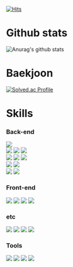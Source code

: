 



[![Hits](https://hits.seeyoufarm.com/api/count/incr/badge.svg?url=https%3A%2F%2Fgithub.com%2Fjin-sungdae%2Fhit-counter&count_bg=%2379C83D&title_bg=%23555555&icon=&icon_color=%23E7E7E7&title=hits&edge_flat=false)](https://hits.seeyoufarm.com)      


# Github stats
![Anurag's github stats](https://github-readme-stats.vercel.app/api?username=jin-sungdae)


# Baekjoon
[![Solved.ac Profile](http://mazassumnida.wtf/api/generate_badge?boj=sjin)](https://solved.ac/sjin)

# Skills

### Back-end
<img src="https://img.shields.io/badge/Java-007396?style=flat-square&logo=Java&logoColor=white"/> <br> <img src="https://img.shields.io/badge/Spring-6DB33F?style=flat-square&logo=Spring&logoColor=white"/> <img src="https://img.shields.io/badge/Spring Boot-6DB33F?style=flat-square&logo=Spring Boot&logoColor=white"/> <img src="https://img.shields.io/badge/Spring Security-6DB33F?style=flat-square&logo=Spring Security&logoColor=white"/> <br> <img src="https://img.shields.io/badge/MySQL-4479A1?style=flat-square&logo=MySQL&logoColor=white"/> <img src="https://img.shields.io/badge/MariaDB-003545?style=flat&logo=MariaDB&logoColor=white"/> <img src="https://img.shields.io/badge/Redis-DC382D?style=flat-square&logo=Redis&logoColor=white"/> <br> <img src="https://img.shields.io/badge/Nginx-009639?style=flat-square&logo=Nginx&logoColor=white"/> <img src="https://img.shields.io/badge/Apache Tomcat-F8DC75?style=flat-square&logo=Apache Tomcat&logoColor=white"/> <br> <img src="https://img.shields.io/badge/AWS-232F3E?style=flat-square&logo=Amazon AWS&logoColor=white"/> <img src="https://img.shields.io/badge/Docker-2496ED?style=flat-square&logo=Docker&logoColor=white"/>

### Front-end
<img src="https://img.shields.io/badge/JavaScript-F7DF1E?style=flat&logo=JavaScript&logoColor=white"/> <img src="https://img.shields.io/badge/HTML5-E34F26?style=flat&logo=HTML5&logoColor=white"/> <img src="https://img.shields.io/badge/CSS3-1572B6?style=flat&logo=CSS3&logoColor=white"/> <img src="https://img.shields.io/badge/Vue.js-4FC08D?style=flat&logo=Vue.js&logoColor=white"/>

### etc
<img src="https://img.shields.io/badge/C-26689A?style=flat-square&logo=C&logoColor=white"/> <img src="https://img.shields.io/badge/C++-40AEF0?style=flat-square&logo=C%2B%2B&Color=white"/> <img src="https://img.shields.io/badge/shell-FFD500?style=flat-square&logo=Shell&logoColor=white"/> <img src="https://img.shields.io/badge/Linux-E6526F?style=flat-squar&logoColor=white"/>

### Tools
<img src="https://img.shields.io/badge/Intellij-000000?style=flat-square&logo=Intellij IDEA&logoColor=white"/>  <img src="https://img.shields.io/badge/Visual Studio Code-007ACC?style=flat-square&logo=Visual Studio Code&logoColor=white"/> <img src="https://img.shields.io/badge/GitHub-181717?style=flat-square&logo=GitHub&logoColor=white"/> <img src="https://img.shields.io/badge/GitLabe-FC6D26?style=flat-square&logo=GitLab&logoColor=white"/>


